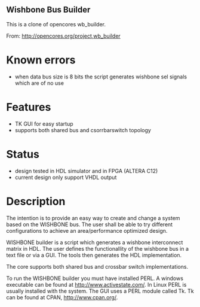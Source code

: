 ## Wishbone Bus Builder

This is a clone of opencores wb_builder.
 
From: http://opencores.org/project,wb_builder

# Known errors

- when data bus size is 8 bits the script generates wishbone sel signals which are of no use

# Features

- TK GUI for easy startup
- supports both shared bus and csorrbarswitch topology

# Status

- design tested in HDL simulator and in FPGA (ALTERA C12)
- current design only support VHDL output

# Description

The intention is to provide an easy way to create and change a system based on the WISHBONE bus. The user shall be able to try different configurations to achieve an area/performance optimized design.

WISHBONE builder is a script which generates a wishbone interconnect matrix in HDL. The user defines the functionallity of the wishbone bus in a text file or via a GUI. The tools then generates the HDL implementation.

The core supports both shared bus and crossbar switch implementations.

To run the WISHBONE builder you must have installed PERL. A windows executable can be found at http://www.activestate.com/. In Linux PERL is usually installed with the system. The GUI uses a PERL module called Tk. Tk can be found at CPAN, http://www.cpan.org/. 
